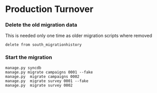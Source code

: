 Production Turnover
===================

### Delete the old migration data
This is needed only one time as older migration scripts where removed

```
delete from south_migrationhistory
```

### Start the migration

```
manage.py syncdb
manage.py migrate campaigns 0001 --fake
manage.py  migrate campaigns 0002
manage.py  migrate survey 0001 --fake
manage.py  migrate survey 0002
```
